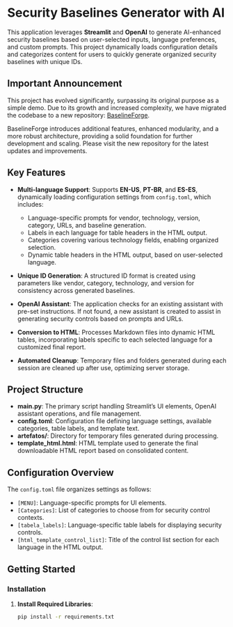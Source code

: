 # Security Baselines Generator with AI

This application leverages **Streamlit** and **OpenAI** to generate AI-enhanced security baselines based on user-selected inputs, language preferences, and custom prompts. This project dynamically loads configuration details and categorizes content for users to quickly generate organized security baselines with unique IDs.

## Important Announcement

This project has evolved significantly, surpassing its original purpose as a simple demo. Due to its growth and increased complexity, we have migrated the codebase to a new repository: [BaselineForge](https://github.com/followdrabbit/BaselineForge). 

BaselineForge introduces additional features, enhanced modularity, and a more robust architecture, providing a solid foundation for further development and scaling. Please visit the new repository for the latest updates and improvements.

## Key Features

- **Multi-language Support**: Supports **EN-US**, **PT-BR**, and **ES-ES**, dynamically loading configuration settings from `config.toml`, which includes:
  - Language-specific prompts for vendor, technology, version, category, URLs, and baseline generation.
  - Labels in each language for table headers in the HTML output.
  - Categories covering various technology fields, enabling organized selection.
  - Dynamic table headers in the HTML output, based on user-selected language.

- **Unique ID Generation**: A structured ID format is created using parameters like vendor, category, technology, and version for consistency across generated baselines.

- **OpenAI Assistant**: The application checks for an existing assistant with pre-set instructions. If not found, a new assistant is created to assist in generating security controls based on prompts and URLs.

- **Conversion to HTML**: Processes Markdown files into dynamic HTML tables, incorporating labels specific to each selected language for a customized final report.

- **Automated Cleanup**: Temporary files and folders generated during each session are cleaned up after use, optimizing server storage.

## Project Structure

- **main.py**: The primary script handling Streamlit’s UI elements, OpenAI assistant operations, and file management.
- **config.toml**: Configuration file defining language settings, available categories, table labels, and template text.
- **artefatos/**: Directory for temporary files generated during processing.
- **template_html.html**: HTML template used to generate the final downloadable HTML report based on consolidated content.

## Configuration Overview

The `config.toml` file organizes settings as follows:

- `[MENU]`: Language-specific prompts for UI elements.
- `[Categories]`: List of categories to choose from for security control contexts.
- `[tabela_labels]`: Language-specific table labels for displaying security controls.
- `[html_template_control_list]`: Title of the control list section for each language in the HTML output.

## Getting Started

### Installation

1. **Install Required Libraries**:
   ```bash
   pip install -r requirements.txt
